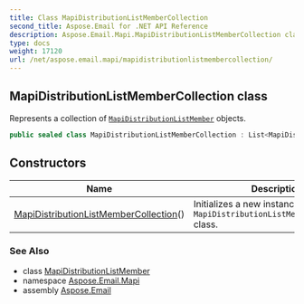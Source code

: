 ```yaml
---
title: Class MapiDistributionListMemberCollection
second_title: Aspose.Email for .NET API Reference
description: Aspose.Email.Mapi.MapiDistributionListMemberCollection class. Represents a collection of MapiDistributionListMember objects
type: docs
weight: 17120
url: /net/aspose.email.mapi/mapidistributionlistmembercollection/
---
```

## MapiDistributionListMemberCollection class

Represents a collection of [`MapiDistributionListMember`](../mapidistributionlistmember/) objects.

```csharp
public sealed class MapiDistributionListMemberCollection : List<MapiDistributionListMember>
```

## Constructors

| Name | Description |
| --- | --- |
| [MapiDistributionListMemberCollection](mapidistributionlistmembercollection/)() | Initializes a new instance of the `MapiDistributionListMemberCollection` class. |

### See Also

* class [MapiDistributionListMember](../mapidistributionlistmember/)
* namespace [Aspose.Email.Mapi](../../aspose.email.mapi/)
* assembly [Aspose.Email](../../)


